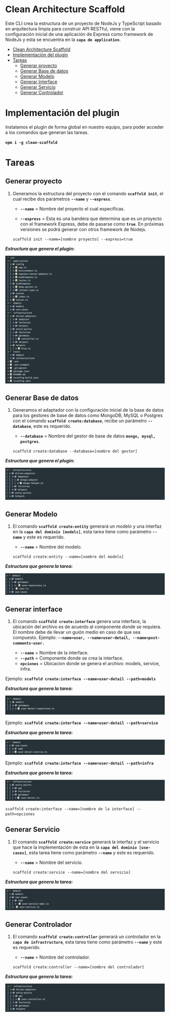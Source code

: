 # Clean Architecture Scaffold

Este CLI crea la estructura de un proyecto de NodeJs y TypeScript basado en arquitectura limpia para construir  API RESTful, viene con la configuración inicial de una aplicación de Express como framework de NodeJs y esta se encuentra en la **`capa de application`**.

- [Clean Architecture Scaffold](#clean-architecture-scaffold)
- [Implementación del plugin](#implementación-del-plugin)
- [Tareas](#tareas)
  - [Generar proyecto](#generar-proyecto)
  - [Generar Base de datos](#generar-base-de-datos)
  - [Generar Modelo](#generar-modelo)
  - [Generar Interface](#generar-interface)
  - [Generar Servicio](#generar-servicio)
  - [Generar Controlador](#generar-controlador)
  

# Implementación del plugin

Instalamos el plugin de forma global en nuestro equipo, para poder acceder a los comandos que generan
las tareas.

**`npm i -g clean-scaffold`**

# Tareas

## Generar proyecto

1. Generamos la estructura del proyecto con el comando **`scaffold init`**, el cual recibe dos parámetros
    **`--name`** y **`--express`**.

   - **`--name`** = Nombre del proyecto el cual especificas.

   - **`--express`** = Esta es una bandera que determina que es un proyecto con el framework Express, debe de pasarse como **`true`**. En próximas versiones se podrá generar con otros framework de Nodejs.

   ```shell
   scaffold init --name=[nombre proyecto] --express=true
   ```

**_Estructura que genera el plugin:_**

![](./assets/project.png)

## Generar Base de datos

1. Generamos el adaptador con la configuración inicial de la base de datos para los gestores de base de datos como MongoDB, MySQL o Postgres con el comando **`scaffold create:database`**, 
   recibe un parámetro **`--database`**, este es requerido.

    - **`--database`** = Nombre del gestor de base de datos **`mongo, mysql, postgres`**.

   ```shell
   scaffold create:database --database=[nombre del gestor]
   ```

**_Estructura que genera el plugin:_**

![](./assets/adapter.png)

## Generar Modelo

1. El comando **`scaffold create:entity`** generará un modelo y una interfaz  en la **`capa del dominio [models]`**, esta tarea tiene como parámetro **`--name`** y este es requerido.

   - **`--name`** = Nombre del modelo.
    
   ```shell
   scaffold create:entity --name=[nombre del modelo]
   ```

**_Estructura que genera la tarea:_**

![](./assets/entity.png)

## Generar interface

1. El comando **`scaffold create:interface`** genera una interface, la ubicación del archivo es de acuerdo al componente
    donde se requiera. El nombre debe de llevar un guión medio en caso de que sea compuesto.
    Ejemplo: **`--name=user, --name=user-detail, --name=post-comments-user.`**

    - **`--name`** = Nombre de la interface.
    - **`--path`** = Componente donde se crea la interface.
    - **`opciones`** = Ubicacion donde se genera el archivo: models, service, infra.
    
Ejemplo: **`scaffold create:interface --name=user-detail --path=models`**

**_Estructura que genera la tarea:_**

![](./assets/interface-model.png)

Ejemplo: **`scaffold create:interface --name=user-detail --path=service`**

**_Estructura que genera la tarea:_**

![](./assets/interface-service.png)
   
Ejemplo: **`scaffold create:interface --name=user-detail --path=infra`**
   
**_Estructura que genera la tarea:_**
   
![](./assets/interface-infra.png)
   
   ```shell
   scaffold create:interface --name=[nombre de la interface] --path=opciones
   ```

## Generar Servicio

1. El comando **`scaffold create:service`** generará la interfaz y el servicio que hace la implementación de esta en la 
   **`capa del dominio [use-cases]`**, esta tarea tiene como parámetro **`--name`** y este es requerido.

   - **`--name`** = Nombre del servicio.

   ```shell
   scaffold create:service --name=[nombre del servicio]
   ```

**_Estructura que genera la tarea:_**

![](./assets/services.png)

## Generar Controlador

1. El comando **`scaffold create:controller`** generará un controlador en la **`capa de infrastructure`**, 
   esta tarea tiene como parámetro **`--name`** y este es requerido.

   - **`--name`** = Nombre del controlador.

   ```shell
   scaffold create:controller --name=[nombre del controlador]
   ```

**_Estructura que genera la tarea:_**

![](./assets/controller.png)
